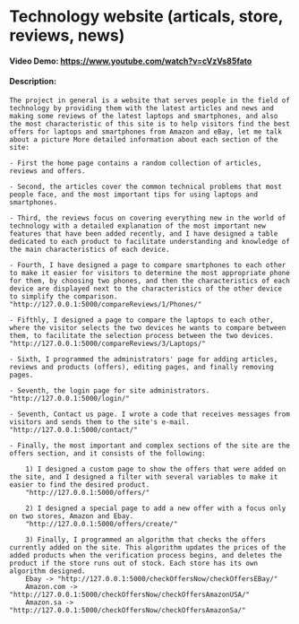 # Technology website (articals, store, reviews, news)
#### Video Demo:  https://www.youtube.com/watch?v=cVzVs85fato
#### Description: 

	The project in general is a website that serves people in the field of technology by providing them with the latest articles and news and making some reviews of the latest laptops and smartphones, and also the most characteristic of this site is to help visitors find the best offers for laptops and smartphones from Amazon and eBay, let me talk about a picture More detailed information about each section of the site:

	- First the home page contains a random collection of articles, reviews and offers.

	- Second, the articles cover the common technical problems that most people face, and the most important tips for using laptops and smartphones.

	- Third, the reviews focus on covering everything new in the world of technology with a detailed explanation of the most important new features that have been added recently, and I have designed a table dedicated to each product to facilitate understanding and knowledge of the main characteristics of each device.

	- Fourth, I have designed a page to compare smartphones to each other to make it easier for visitors to determine the most appropriate phone for them, by choosing two phones, and then the characteristics of each device are displayed next to the characteristics of the other device to simplify the comparison.
	"http://127.0.0.1:5000/compareReviews/1/Phones/"

	- Fifthly, I designed a page to compare the laptops to each other, where the visitor selects the two devices he wants to compare between them, to facilitate the selection process between the two devices.
	"http://127.0.0.1:5000/compareReviews/3/Laptops/"

	- Sixth, I programmed the administrators' page for adding articles, reviews and products (offers), editing pages, and finally removing pages.

	- Seventh, the login page for site administrators.
	"http://127.0.0.1:5000/login/"

	- Seventh, Contact us page. I wrote a code that receives messages from visitors and sends them to the site's e-mail.
	"http://127.0.0.1:5000/contact/"

	- Finally, the most important and complex sections of the site are the offers section, and it consists of the following:

		1) I designed a custom page to show the offers that were added on the site, and I designed a filter with several variables to make it easier to find the desired product.
		"http://127.0.0.1:5000/offers/"

		2) I designed a special page to add a new offer with a focus only on two stores, Amazon and Ebay.
		"http://127.0.0.1:5000/offers/create/"

		3) Finally, I programmed an algorithm that checks the offers currently added on the site. This algorithm updates the prices of the added products when the verification process begins, and deletes the product if the store runs out of stock. Each store has its own algorithm designed.
		Ebay -> "http://127.0.0.1:5000/checkOffersNow/checkOffersEBay/"
		Amazon.com -> "http://127.0.0.1:5000/checkOffersNow/checkOffersAmazonUSA/"
		Amazon.sa -> "http://127.0.0.1:5000/checkOffersNow/checkOffersAmazonSa/"